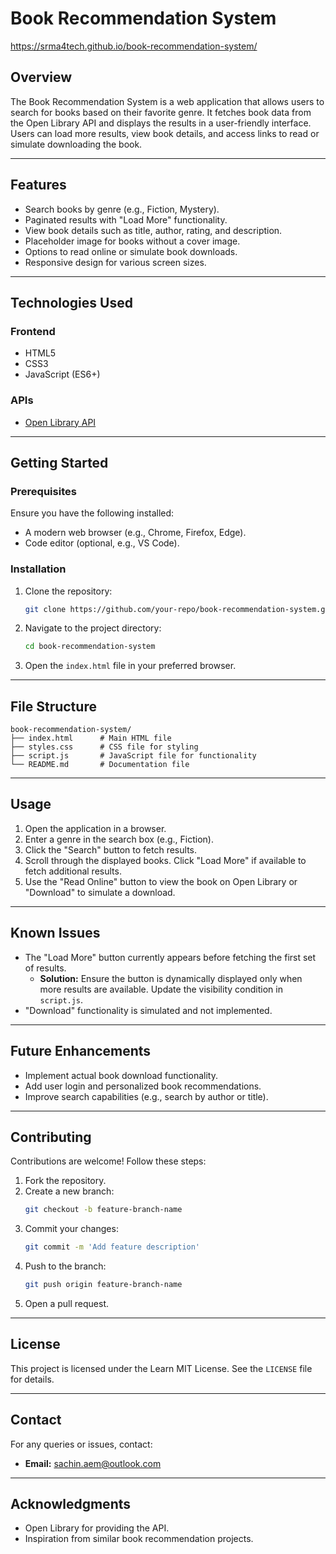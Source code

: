 # Book Recommendation System
https://srma4tech.github.io/book-recommendation-system/

## Overview
The Book Recommendation System is a web application that allows users to search for books based on their favorite genre. It fetches book data from the Open Library API and displays the results in a user-friendly interface. Users can load more results, view book details, and access links to read or simulate downloading the book.

---

## Features
- Search books by genre (e.g., Fiction, Mystery).
- Paginated results with "Load More" functionality.
- View book details such as title, author, rating, and description.
- Placeholder image for books without a cover image.
- Options to read online or simulate book downloads.
- Responsive design for various screen sizes.

---

## Technologies Used
### Frontend
- HTML5
- CSS3
- JavaScript (ES6+)

### APIs
- [Open Library API](https://openlibrary.org/developers/api)

---

## Getting Started

### Prerequisites
Ensure you have the following installed:
- A modern web browser (e.g., Chrome, Firefox, Edge).
- Code editor (optional, e.g., VS Code).

### Installation
1. Clone the repository:
   ```bash
   git clone https://github.com/your-repo/book-recommendation-system.git
   ```
2. Navigate to the project directory:
   ```bash
   cd book-recommendation-system
   ```
3. Open the `index.html` file in your preferred browser.

---

## File Structure
```
book-recommendation-system/
├── index.html      # Main HTML file
├── styles.css      # CSS file for styling
├── script.js       # JavaScript file for functionality
└── README.md       # Documentation file
```

---

## Usage
1. Open the application in a browser.
2. Enter a genre in the search box (e.g., Fiction).
3. Click the "Search" button to fetch results.
4. Scroll through the displayed books. Click "Load More" if available to fetch additional results.
5. Use the "Read Online" button to view the book on Open Library or "Download" to simulate a download.

---

## Known Issues
- The "Load More" button currently appears before fetching the first set of results. 
  - **Solution:** Ensure the button is dynamically displayed only when more results are available. Update the visibility condition in `script.js`.
- "Download" functionality is simulated and not implemented.

---

## Future Enhancements
- Implement actual book download functionality.
- Add user login and personalized book recommendations.
- Improve search capabilities (e.g., search by author or title).

---

## Contributing
Contributions are welcome! Follow these steps:
1. Fork the repository.
2. Create a new branch:
   ```bash
   git checkout -b feature-branch-name
   ```
3. Commit your changes:
   ```bash
   git commit -m 'Add feature description'
   ```
4. Push to the branch:
   ```bash
   git push origin feature-branch-name
   ```
5. Open a pull request.

---

## License
This project is licensed under the Learn MIT License. See the `LICENSE` file for details.

---

## Contact
For any queries or issues, contact:
- **Email:** [sachin.aem@outlook.com](mailto:sachin.aem@outlook.com)

---

## Acknowledgments
- Open Library for providing the API.
- Inspiration from similar book recommendation projects.

